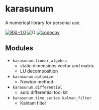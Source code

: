 # karasunum

A numerical library for personal use.

[![BSL-1.0](https://img.shields.io/github/license/outlandkarasu/karasunum)](./LICENSE)
![D](https://github.com/outlandkarasu/karasunum/workflows/D/badge.svg)
[![codecov](https://codecov.io/gh/outlandkarasu/karasunum/branch/main/graph/badge.svg?token=FEYNGGHG5U)](https://codecov.io/gh/outlandkarasu/karasunum)

## Modules

* `karasunum.linear_algebra`
    * static dimensions vector and matrix
    * LU decomposition
* `karasunum.optimize`
    * Newton method
* `karasunum.differential`
    * auto differential tool kit
* `karasunum.time_series.kalman_filter`
    * Kalnam filter

